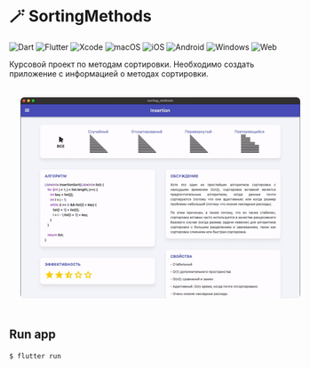 # 🪄 SortingMethods

![Dart](https://img.shields.io/badge/-Dart-24292F?style=for-the-badge&logo=Dart&logoColor=0175C2)
![Flutter](https://img.shields.io/badge/-Flutter-24292F?style=for-the-badge&logo=Flutter&logoColor=02569B)
![Xcode](https://img.shields.io/badge/-Xcode-24292F?style=for-the-badge&logo=Xcode&logoColor=147EFB)
![macOS](https://img.shields.io/badge/-macOS-24292F?style=for-the-badge&logo=Apple)
![iOS](https://img.shields.io/badge/-iOS-24292F?style=for-the-badge&logo=Apple)
![Android](https://img.shields.io/badge/-Android-24292F?style=for-the-badge&logo=Android&logoColor=3DDC84)
![Windows](https://img.shields.io/badge/-Windows-24292F?style=for-the-badge&logo=Windows&logoColor=0078D6)
![Web](https://img.shields.io/badge/-Web-24292F?style=for-the-badge&logo=GoogleChrome&logoColor=4285F4)

Курсовой проект по методам сортировки. Необходимо создать приложение с информацией о методах сортировки.

<img src="./assets/Preview.gif" alt="Preview" style="padding: 20px;border-radius: 27px;"/>

## Run app
```console
$ flutter run
```
